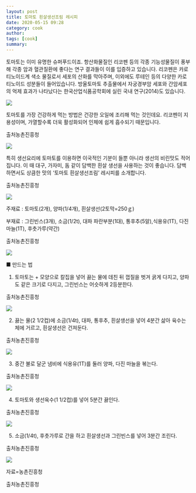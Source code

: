 ```yaml
---
layout: post
title: 토마토 흰살생선조림 레시피
date: 2020-05-15 09:28
category: cook
author: 
tags: [cook]
summary: 
---
```



토마토는 이미 유명한 슈퍼푸드이죠. 항산화물질인 리코펜 등의 각종 기능성물질이 풍부해 각종 암과 혈관질환에 좋다는 연구 결과들이 이를 입증하고 있습니다. 리코펜은 카로티노이드계 색소 물질로서 세포의 산화를 막아주며, 이외에도 루테인 등의 다양한 카로티노이드 성분들이 들어있습니다. 방울토마토 추출물에서 자궁경부암 세포와 간암세포의 억제 효과가 나타났다는 한국산업식품공학회에 실린 국내 연구(2014)도 있습니다.

![](https://img1.daumcdn.net/thumb/R720x0/?fname=https%3A%2F%2Ft1.daumcdn.net%2Fliveboard%2Frealfood%2Fd5fc78b6cf954f71a41879ac460c2a7a.JPG)

토마토를 가장 건강하게 먹는 방법은 건강한 오일에 조리해 먹는 것인데요. 리코펜이 지용성이며, 가열할수록 더욱 활성화되어 인체에 쉽게 흡수되기 때문입니다.  

출처농촌진흥청

![](https://img1.daumcdn.net/thumb/R720x0/?fname=https%3A%2F%2Ft1.daumcdn.net%2Fliveboard%2Frealfood%2F39729c6cc1a946c68d489d1676ded29a.JPG)

특히 생선요리에 토마토를 이용하면 이국적인 기분이 들뿐 아니라 생선의 비린맛도 적어집니다. 이 때 대구, 가자미, 돔 같이 담백한 흰살 생선을 사용하는 것이 좋습니다. 담백하면서도 상큼한 맛의 ‘토마토 흰살생선조림’ 레시피를 소개합니다.  

출처농촌진흥청

![](https://img1.daumcdn.net/thumb/R720x0/?fname=https%3A%2F%2Ft1.daumcdn.net%2Fliveboard%2Frealfood%2F7205f695219743e1893ada05a3775efb.JPG)

주재료 : 토마토(2개), 양파(1/4개), 흰살생선(2토막=250ｇ)  
  
부재료 : 그린빈스(3개), 소금(1/2t), 대파 파란부분(1대), 통후추(5알),식용유(1T), 다진 마늘(1T), 후춧가루(약간)  

출처농촌진흥청

![](https://img1.daumcdn.net/thumb/R720x0/?fname=https%3A%2F%2Ft1.daumcdn.net%2Fliveboard%2Frealfood%2Fc3c2ba97583045f49a7d7ffebfef8dbe.JPG)

■ 만드는 법  
  
1. 토마토는 + 모양으로 칼집을 넣어 끓는 물에 데친 뒤 껍질을 벗겨 굵게 다지고, 양파도 같은 크기로 다지고, 그린빈스는 어슷하게 2등분한다.  

출처농촌진흥청

![](https://img1.daumcdn.net/thumb/R720x0/?fname=https%3A%2F%2Ft1.daumcdn.net%2Fliveboard%2Frealfood%2F092b127259664ae0b934382ebd32edec.JPG)

2. 끓는 물(2 1/2컵)에 소금(1/4t), 대파, 통후추, 흰살생선을 넣어 4분간 삶아 육수는 체에 거르고, 흰살생선은 건져둔다.  

출처농촌진흥청

![](https://img1.daumcdn.net/thumb/R720x0/?fname=https%3A%2F%2Ft1.daumcdn.net%2Fliveboard%2Frealfood%2F814d55e5ff0d49518c83b97255dda899.JPG)

3. 중간 불로 달군 냄비에 식용유(1T)를 둘러 양파, 다진 마늘을 볶는다.  

출처농촌진흥청

![](https://img1.daumcdn.net/thumb/R720x0/?fname=https%3A%2F%2Ft1.daumcdn.net%2Fliveboard%2Frealfood%2F570fd6aabb09424bb2dfe7ed0628afba.JPG)

4. 토마토와 생선육수(1 1/2컵)를 넣어 5분간 끓인다.  

출처농촌진흥청

![](https://img1.daumcdn.net/thumb/R720x0/?fname=https%3A%2F%2Ft1.daumcdn.net%2Fliveboard%2Frealfood%2Fd938dc2af7cb4201b1a77e9a691f7a82.JPG)

5. 소금(1/4t), 후춧가루로 간을 하고 흰살생선과 그린빈스를 넣어 3분간 조린다.  

출처농촌진흥청

![](https://img1.daumcdn.net/thumb/R720x0/?fname=https%3A%2F%2Ft1.daumcdn.net%2Fliveboard%2Frealfood%2F39729c6cc1a946c68d489d1676ded29a.JPG)

자료=농촌진흥청  

출처농촌진흥청